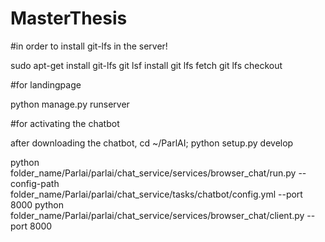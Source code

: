 # MasterThesis

#in order to install git-lfs in the server!

sudo apt-get install git-lfs
git lsf install
git lfs fetch
git lfs checkout

#for landingpage

python manage.py runserver

#for activating the chatbot

after downloading the chatbot, 
cd ~/ParlAI; python setup.py develop

python folder_name/Parlai/parlai/chat_service/services/browser_chat/run.py --config-path folder_name/Parlai/parlai/chat_service/tasks/chatbot/config.yml --port 8000
python folder_name/Parlai/parlai/chat_service/services/browser_chat/client.py --port 8000
